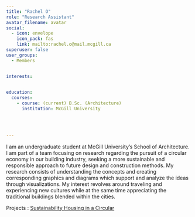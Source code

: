 ```yaml
---
title: "Rachel O"
role: "Research Assistant"
avatar_filename: avatar
social:
  - icon: envelope
    icon_pack: fas
    link: mailto:rachel.o@mail.mcgill.ca
superuser: false
user_groups:
  - Members


interests:
 

education:
  courses:
    - course: (current) B.Sc. (Architecture)
      institution: McGill University 
    

  

--- 
```



I am an undergraduate student at McGill University’s School of Architecture. I am part of a team focusing on research regarding the pursuit of a circular economy in our building industry, seeking a more sustainable and responsible approach to future design and construction methods. My research consists of understanding the concepts and creating corresponding graphics and diagrams which support and analyze the ideas through visualizations. My interest revolves around traveling and experiencing new cultures while at the same time appreciating the traditional buildings blended within the cities.


Projects  : 
<a href='http://localhost:1313/project/sustainability-housing-in-a-circular-economy/'  >Sustainability Housing in a Circular </a>
</br>

